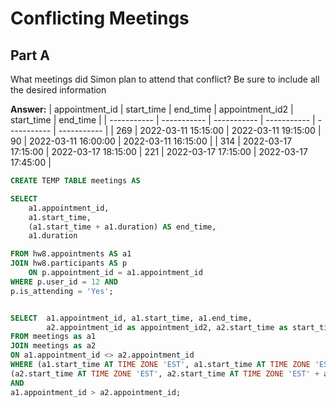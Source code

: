 # Conflicting Meetings


## Part A
What meetings did Simon plan to attend that conflict? Be sure to include all the desired information


**Answer:**
| appointment_id      | start_time | end_time | appointment_id2 | start_time | end_time |
| ----------- | ----------- | ----------- | ----------- | ----------- | ----------- | 
| 269      | 2022-03-11 15:15:00 | 2022-03-11 19:15:00 | 90 | 2022-03-11 16:00:00 | 2022-03-11 16:15:00 |
| 314   | 2022-03-17 17:15:00 | 2022-03-17 18:15:00 | 221 | 2022-03-17 17:15:00 | 2022-03-17 17:45:00 |



```sql
CREATE TEMP TABLE meetings AS

SELECT 
    a1.appointment_id, 
    a1.start_time, 
    (a1.start_time + a1.duration) AS end_time, 
    a1.duration

FROM hw8.appointments AS a1
JOIN hw8.participants AS p
    ON p.appointment_id = a1.appointment_id
WHERE p.user_id = 12 AND 
p.is_attending = 'Yes';


SELECT  a1.appointment_id, a1.start_time, a1.end_time,
        a2.appointment_id as appointment_id2, a2.start_time as start_time2, a2.end_time as end_time2
FROM meetings as a1
JOIN meetings as a2
ON a1.appointment_id <> a2.appointment_id
WHERE (a1.start_time AT TIME ZONE 'EST', a1.start_time AT TIME ZONE 'EST' + a1.duration ) OVERLAPS 
(a2.start_time AT TIME ZONE 'EST', a2.start_time AT TIME ZONE 'EST' + a2.duration )
AND 
a1.appointment_id > a2.appointment_id; 
```




